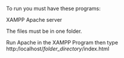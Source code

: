 To run you must have these programs:

XAMPP 
Apache server

The files must be in one folder. 

Run Apache in the XAMPP Program then type http:/localhost/*folder_directory*/index.html


